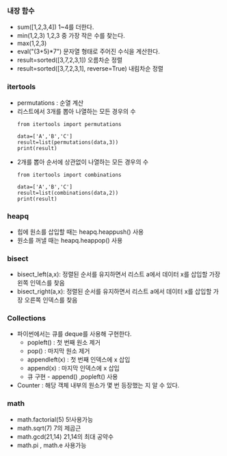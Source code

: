 ### 내장 함수
- sum([1,2,3,4]) 1~4를 더한다.
- min(1,2,3) 1,2,3 중 가장 작은 수를 찾는다.
- max(1,2,3)
- eval("(3+5)*7") 문자열 형태로 주어진 수식을 계산한다.
- result=sorted([3,7,2,3,1]) 오름차순 정렬
- result=sorted([3,7,2,3,1], reverse=True) 내림차순 정렬

### itertools
- permutations : 순열 계산
- 리스트에서 3개를 뽑아 나열하는 모든 경우의 수
    ```
    from itertools import permutations

    data=['A','B','C']
    result=list(permutations(data,3))
    print(result)
    ```
- 2개를 뽑아 순서에 상관없이 나열하는 모든 경우의 수
    ```
    from itertools import combinations

    data=['A','B','C']
    result=list(combinations(data,2))
    print(result)
    ```

### heapq
- 힙에 원소를 삽입할 때는 heapq.heappush() 사용
- 원소를 꺼낼 때는 heapq.heappop() 사용

### bisect
- bisect_left(a,x): 정렬된 순서를 유지하면서 리스트 a에서 데이터 x를 삽입할 가장 왼쪽 인덱스를 찾음
- bisect_right(a,x): 정렬된 순서를 유지하면서 리스트 a에서 데이터 x를 삽입할 가장 오른쪽 인덱스를 찾음

### Collections
- 파이썬에서는 큐를 deque를 사용해 구현한다.
    - popleft() : 첫 번째 원소 제거
    - pop() : 마지막 원소 제거
    - appendleft(x) : 첫 번째 인덱스에 x 삽입
    - append(x) : 마지막 인덱스에 x 삽입
    - 큐 구현 - append() ,popleft() 사용
- Counter : 해당 객체 내부의 원소가 몇 번 등장했는 지 알 수 있다.

### math 
- math.factorial(5) 5!사용가능
- math.sqrt(7) 7의 제곱근
- math.gcd(21,14) 21,14의 최대 공약수
- math.pi , math.e 사용가능
